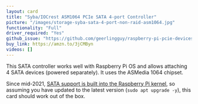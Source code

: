```yaml
---
layout: card
title: "Syba/IOCrest ASM1064 PCIe SATA 4-port Controller"
picture: "/images/storage-syba-sata-4-port-non-raid-asm1064.jpg"
functionality: "Full"
driver_required: "Yes"
github_issue: "https://github.com/geerlingguy/raspberry-pi-pcie-devices/issues/116"
buy_link: https://amzn.to/3jCMByn
videos: []
---
```

This SATA controller works well with Raspberry Pi OS and allows attaching 4 SATA devices (powered separately). It uses the ASMedia 1064 chipset.

Since mid-2021, [SATA support is built into the Raspberry Pi kernel](https://www.jeffgeerling.com/blog/2021/raspberry-pi-os-now-has-sata-support-built), so assuming you have updated to the latest version (`sudo apt upgrade -y`), this card should work out of the box.
